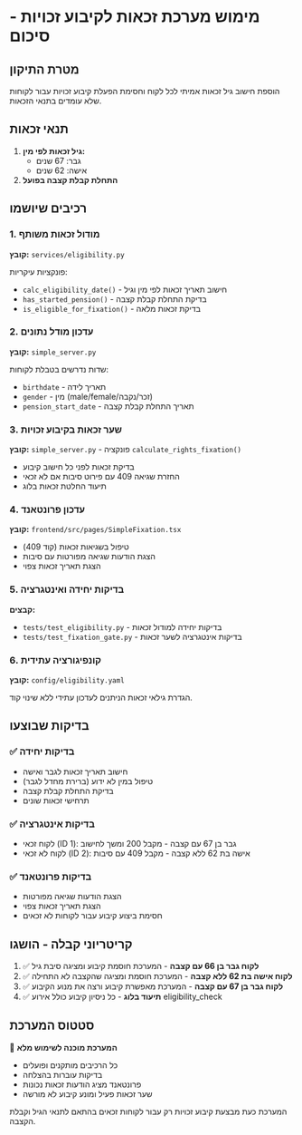 # מימוש מערכת זכאות לקיבוע זכויות - סיכום

## מטרת התיקון
הוספת חישוב גיל זכאות אמיתי לכל לקוח וחסימת הפעלת קיבוע זכויות עבור לקוחות שלא עומדים בתנאי הזכאות.

## תנאי זכאות
1. **גיל זכאות לפי מין:**
   - גבר: 67 שנים
   - אישה: 62 שנים
2. **התחלת קבלת קצבה בפועל**

## רכיבים שיושמו

### 1. מודול זכאות משותף
**קובץ:** `services/eligibility.py`

פונקציות עיקריות:
- `calc_eligibility_date()` - חישוב תאריך זכאות לפי מין וגיל
- `has_started_pension()` - בדיקת התחלת קבלת קצבה
- `is_eligible_for_fixation()` - בדיקת זכאות מלאה

### 2. עדכון מודל נתונים
**קובץ:** `simple_server.py`

שדות נדרשים בטבלת לקוחות:
- `birthdate` - תאריך לידה
- `gender` - מין (male/female/זכר/נקבה)
- `pension_start_date` - תאריך התחלת קבלת קצבה

### 3. שער זכאות בקיבוע זכויות
**קובץ:** `simple_server.py` - פונקציה `calculate_rights_fixation()`

- בדיקת זכאות לפני כל חישוב קיבוע
- החזרת שגיאה 409 עם פירוט סיבות אם לא זכאי
- תיעוד החלטת זכאות בלוג

### 4. עדכון פרונטאנד
**קובץ:** `frontend/src/pages/SimpleFixation.tsx`

- טיפול בשגיאות זכאות (קוד 409)
- הצגת הודעות שגיאה מפורטות עם סיבות
- הצגת תאריך זכאות צפוי

### 5. בדיקות יחידה ואינטגרציה
**קבצים:**
- `tests/test_eligibility.py` - בדיקות יחידה למודול זכאות
- `tests/test_fixation_gate.py` - בדיקות אינטגרציה לשער זכאות

### 6. קונפיגורציה עתידית
**קובץ:** `config/eligibility.yaml`

הגדרת גילאי זכאות הניתנים לעדכון עתידי ללא שינוי קוד.

## בדיקות שבוצעו

### ✅ בדיקות יחידה
- חישוב תאריך זכאות לגבר ואישה
- טיפול במין לא ידוע (ברירת מחדל לגבר)
- בדיקת התחלת קבלת קצבה
- תרחישי זכאות שונים

### ✅ בדיקות אינטגרציה
- לקוח זכאי (ID 1): גבר בן 67 עם קצבה - מקבל 200 ומשך לחישוב
- לקוח לא זכאי (ID 2): אישה בת 62 ללא קצבה - מקבל 409 עם סיבות

### ✅ בדיקות פרונטאנד
- הצגת הודעות שגיאה מפורטות
- הצגת תאריך זכאות צפוי
- חסימת ביצוע קיבוע עבור לקוחות לא זכאים

## קריטריוני קבלה - הושגו

1. ✅ **לקוח גבר בן 66 עם קצבה** - המערכת חוסמת קיבוע ומציגה סיבת גיל
2. ✅ **לקוח אישה בת 62 ללא קצבה** - המערכת חוסמת ומציגה שהקצבה לא התחילה
3. ✅ **לקוח גבר בן 67 עם קצבה** - המערכת מאפשרת קיבוע ורצה את מנוע הקיבוע
4. ✅ **תיעוד בלוג** - כל ניסיון קיבוע כולל אירוע eligibility_check

## סטטוס המערכת
🎉 **המערכת מוכנה לשימוש מלא**

- כל הרכיבים מותקנים ופועלים
- בדיקות עוברות בהצלחה
- פרונטאנד מציג הודעות זכאות נכונות
- שער זכאות פעיל ומונע קיבוע לא מורשה

המערכת כעת מבצעת קיבוע זכויות רק עבור לקוחות זכאים בהתאם לתנאי הגיל וקבלת הקצבה.
